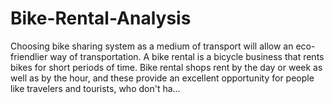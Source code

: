 # Bike-Rental-Analysis
Choosing bike sharing system as a medium of transport will allow an eco-friendlier way of transportation. A bike rental is a bicycle business that rents bikes for short periods of time. Bike rental shops rent by the day or week as well as by the hour, and these provide an excellent opportunity for people like travelers and tourists, who don't ha…
